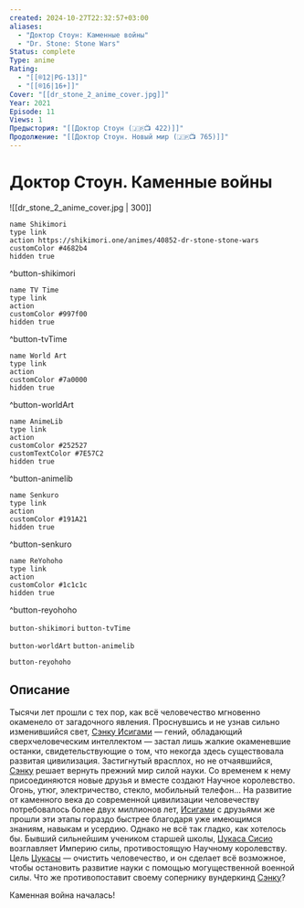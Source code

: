 ```yaml
---
created: 2024-10-27T22:32:57+03:00
aliases:
  - "Доктор Стоун: Каменные войны"
  - "Dr. Stone: Stone Wars"
Status: complete
Type: anime
Rating:
  - "[[®️12|PG-13]]"
  - "[[®️16|16+]]"
Cover: "[[dr_stone_2_anime_cover.jpg]]"
Year: 2021
Episode: 11
Views: 1
Предыстория: "[[Доктор Стоун (🇯🇵📺 422)]]"
Продолжение: "[[Доктор Стоун. Новый мир (🇯🇵📺 765)]]"
---
```


# Доктор Стоун. Каменные войны

![[dr_stone_2_anime_cover.jpg | 300]]

```button
name Shikimori
type link
action https://shikimori.one/animes/40852-dr-stone-stone-wars
customColor #4682b4
hidden true
```
^button-shikimori

```button
name TV Time
type link
action 
customColor #997f00
hidden true
```
^button-tvTime

```button
name World Art
type link
action 
customColor #7a0000
hidden true
```
^button-worldArt

```button
name AnimeLib
type link
action 
customColor #252527
customTextColor #7E57C2
hidden true
```
^button-animelib

```button
name Senkuro
type link
action 
customColor #191A21
hidden true
```
^button-senkuro

```button
name ReYohoho
type link
action 
customColor #1c1c1c
hidden true
```
^button-reyohoho



`button-shikimori` `button-tvTime`

`button-worldArt` `button-animelib`

`button-reyohoho`

## Описание

Тысячи лет прошли с тех пор, как всё человечество мгновенно окаменело от загадочного явления. Проснувшись и не узнав сильно изменившийся свет, [Сэнку Исигами](https://shikimori.one/characters/148984-senkuu-ishigami) — гений, обладающий сверхчеловеческим интеллектом — застал лишь жалкие окаменевшие останки, свидетельствующие о том, что некогда здесь существовала развитая цивилизация. Застигнутый врасплох, но не отчаявшийся, [Сэнку](https://shikimori.one/characters/148984-senkuu-ishigami) решает вернуть прежний мир силой науки. Со временем к нему присоединяются новые друзья и вместе создают Научное королевство. Огонь, утюг, электричество, стекло, мобильный телефон... На развитие от каменного века до современной цивилизации человечеству потребовалось более двух миллионов лет, [Исигами](https://shikimori.one/characters/148984-senkuu-ishigami) с друзьями же прошли эти этапы гораздо быстрее благодаря уже имеющимся знаниям, навыкам и усердию. Однако не всё так гладко, как хотелось бы. Бывший сильнейшим учеником старшей школы, [Цукаса Сисио](https://shikimori.one/characters/149444-tsukasa-shishiou) возглавляет Империю силы, противостоящую Научному королевству. Цель [Цукасы](https://shikimori.one/characters/149444-tsukasa-shishiou) — очистить человечество, и он сделает всё возможное, чтобы остановить развитие науки с помощью могущественной военной силы. Что же противопоставит своему сопернику вундеркинд [Сэнку](https://shikimori.one/characters/148984-senkuu-ishigami)?

Каменная война началась!

